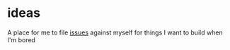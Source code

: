 ideas
=====

A place for me to file [issues](https://github.com/ImJasonH/ideas/issues) against myself for things I want to build when I'm bored
